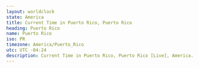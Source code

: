 ```yaml
---
layout: worldclock
state: America
title: Current Time in Puerto Rico, Puerto Rico
heading: Puerto Rico
name: Puerto Rico
iso: PR
timezone: America/Puerto_Rico
utc: UTC -04:24
description: Current Time in Puerto Rico, Puerto Rico [Live], America. Live update now time in Puerto Rico, timezone America/Puerto_Rico, UTC -04:24, Country ISO code & Current Local Time.
---
```



